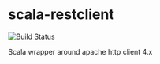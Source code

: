 scala-restclient
================

[![Build Status](https://secure.travis-ci.org/dima-exe/scala-restclient.png)](http://travis-ci.org/dima-exe/scala-restclient)

Scala wrapper around apache http client 4.x
